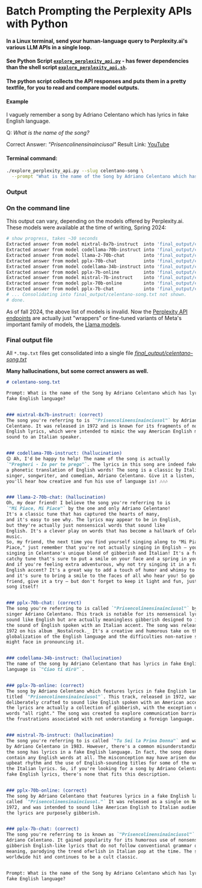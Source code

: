 <!-- markdownlint-disable MD001 MD022 MD026  -->
# Batch Prompting the Perplexity APIs with Python

#### In a Linux terminal, send your human-language query to Perplexity.ai's various LLM APIs  in a single loop.

#### See Python Script [`explore_perplexity_api.py`](explore_perplexity_api.py) - has fewer dependencies than the shell script [`explore_perplexity_api.sh`](explore_perplexity_api.sh).

#### The python script collects the API responses and puts them in a pretty textfile, for you to read and compare model outputs.

#### Example

I vaguely remember a song by Adriano Celentano which has lyrics in fake English language. 

Q: _What is the name of the song?_

Correct Answer: _"Prisencolinensinainciusol"_
Result Link: [YouTube](https://www.youtube.com/watch?v=-VsmF9m_Nt8)

#### Terminal command:

```bash
./explore_perplexity_api.py --slug celentano-song \
  --prompt "What is the name of the Song by Adriano Celentano which has lyrics in fake English language?" 
```

### Output

### On the command line

This output can vary, depending on the models offered by Perplexity.ai. These models were available at the time of writing, Spring 2024:

```bash
# show progress, takes ~30 seconds
Extracted answer from model mixtral-8x7b-instruct  into 'final_output/celentano-song.tmp.txt'
Extracted answer from model codellama-70b-instruct into 'final_output/celentano-song.tmp.txt'
Extracted answer from model llama-2-70b-chat       into 'final_output/celentano-song.tmp.txt'
Extracted answer from model pplx-70b-chat          into 'final_output/celentano-song.tmp.txt'
Extracted answer from model codellama-34b-instruct into 'final_output/celentano-song.tmp.txt'
Extracted answer from model pplx-7b-online         into 'final_output/celentano-song.tmp.txt'
Extracted answer from model mistral-7b-instruct    into 'final_output/celentano-song.tmp.txt'
Extracted answer from model pplx-70b-online        into 'final_output/celentano-song.tmp.txt'
Extracted answer from model pplx-7b-chat           into 'final_output/celentano-song.tmp.txt'
# ... Consolidating into final_output/celentano-song.txt not shown.
# done.
```

As of fall 2024, the above list of models is invalid. Now the [Perplexity API endpoints](https://docs.perplexity.ai/docs/model-cards)   are actually just "wrappers" or fine-tuned variants of Meta's important family of models, the [Llama models](https://github.com/meta-llama/).

### Final output file

All `*.tmp.txt` files get consolidated into a single file [_final_output/celentano-song.txt_](..//final_output/celentano-song.txt)

**Many hallucinations, but some correct answers as well.**

```markdown
# celentano-song.txt

Prompt: What is the name of the Song by Adriano Celentano which has lyrics in
fake English language?


### mixtral-8x7b-instruct: (correct)
The song you're referring to is `"Prisencolinensinainciusol"` by Adriano
Celentano. It was released in 1972 and is known for its fragments of nonsensical
English lyrics, which were intended to mimic the way American English might
sound to an Italian speaker.


### codellama-70b-instruct: (hallucination)
😊 Ah, I'd be happy to help! The name of the song is actually 
`"Pregheri - Io per te prego"`. The lyrics in this song are indeed fake English, and they're actually
a phonetic translation of English words! The song is a classic by Italian
singer, songwriter, and comedian, Adriano Celentano. Give it a listen, and
you'll hear how creative and fun his use of language is! 🎶🎶🎶


### llama-2-70b-chat: (hallucination)
Oh, my dear friend! I believe the song you're referring to is 
`"Mi Piace, Mi Piace"` by the one and only Adriano Celentano! 
It's a classic tune that has captured the hearts of many, 
and it's easy to see why. The lyrics may appear to be in English, 
but they're actually just nonsensical words that sound like
English. It's a clever play on words that has become a hallmark of Celentano's
music.
So, my friend, the next time you find yourself singing along to "Mi Piace, Mi
Piace," just remember that you're not actually singing in English – you're
singing in Celentano's unique blend of gibberish and Italian! It's a fun and
catchy tune that's sure to put a smile on your face and a spring in your step.
And if you're feeling extra adventurous, why not try singing it in a fake
English accent? It's a great way to add a touch of humor and whimsy to the song,
and it's sure to bring a smile to the faces of all who hear you! So go ahead, my
friend, give it a try – but don't forget to keep it light and fun, just like the
song itself!


### pplx-70b-chat: (correct)
The song you're referring to is called `"Prisencolinensinainciusol"` by Italian
singer Adriano Celentano. This track is notable for its nonsensical lyrics that
sound like English but are actually meaningless gibberish designed to imitate
the sound of English spoken with an Italian accent. The song was released in
1972 on his album _Nostalrock._ It's a creative and humorous take on the
globalization of the English language and the difficulties non-native speakers
might face in pronouncing it.


### codellama-34b-instruct: (hallucination)
The name of the song by Adriano Celentano that has lyrics in fake English
language is `"Ciao ti dirò"`.


### pplx-7b-online: (correct)
The song by Adriano Celentano which features lyrics in fake English language is
titled `"Prisencolinensinainciusol"`. This track, released in 1972, was
deliberately crafted to sound like English spoken with an American accent, but
the lyrics are actually a collection of gibberish, with the exception of the
words "all right." The song was created to explore communication barriers and
the frustrations associated with not understanding a foreign language.


### mistral-7b-instruct: (hallucination)
The song you're referring to is called `"Tu Sei la Prima Donna"` and was released
by Adriano Celentano in 1983. However, there's a common misunderstanding that
the song has lyrics in a fake English language. In fact, the song doesn't
contain any English words at all. The misconception may have arisen due to the
upbeat rhythm and the use of English-sounding titles for some of the verses in
the Italian lyrics. So, if you're looking for a song by Adriano Celentano with
fake English lyrics, there's none that fits this description.


### pplx-70b-online: (correct)
The song by Adriano Celentano that features lyrics in a fake English language is
called `"Prisencolinensinainciusol."` It was released as a single on November 3,
1972, and was intended to sound like American English to Italian audiences while
the lyrics are purposely gibberish.


### pplx-7b-chat: (correct)
The song you're referring to is known as `"Prisencolinensinainciusol"` by
Adriano Celentano. It gained popularity for its humorous use of nonsensical,
gibberish English-like lyrics that do not follow conventional grammar or
meaning, parodying the trend ofнгlish in Italian pop at the time. The song was a
worldwide hit and continues to be a cult classic.


Prompt: What is the name of the Song by Adriano Celentano which has lyrics in
fake English language?

```
